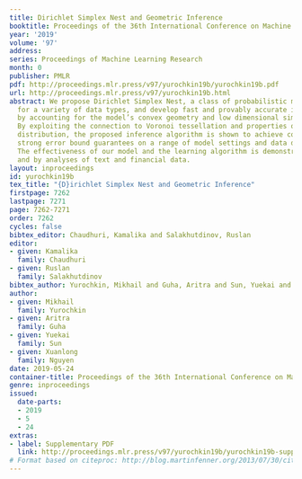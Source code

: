 ```yaml
---
title: Dirichlet Simplex Nest and Geometric Inference
booktitle: Proceedings of the 36th International Conference on Machine Learning
year: '2019'
volume: '97'
address: 
series: Proceedings of Machine Learning Research
month: 0
publisher: PMLR
pdf: http://proceedings.mlr.press/v97/yurochkin19b/yurochkin19b.pdf
url: http://proceedings.mlr.press/v97/yurochkin19b.html
abstract: We propose Dirichlet Simplex Nest, a class of probabilistic models suitable
  for a variety of data types, and develop fast and provably accurate inference algorithms
  by accounting for the model’s convex geometry and low dimensional simplicial structure.
  By exploiting the connection to Voronoi tessellation and properties of Dirichlet
  distribution, the proposed inference algorithm is shown to achieve consistency and
  strong error bound guarantees on a range of model settings and data distributions.
  The effectiveness of our model and the learning algorithm is demonstrated by simulations
  and by analyses of text and financial data.
layout: inproceedings
id: yurochkin19b
tex_title: "{D}irichlet Simplex Nest and Geometric Inference"
firstpage: 7262
lastpage: 7271
page: 7262-7271
order: 7262
cycles: false
bibtex_editor: Chaudhuri, Kamalika and Salakhutdinov, Ruslan
editor:
- given: Kamalika
  family: Chaudhuri
- given: Ruslan
  family: Salakhutdinov
bibtex_author: Yurochkin, Mikhail and Guha, Aritra and Sun, Yuekai and Nguyen, Xuanlong
author:
- given: Mikhail
  family: Yurochkin
- given: Aritra
  family: Guha
- given: Yuekai
  family: Sun
- given: Xuanlong
  family: Nguyen
date: 2019-05-24
container-title: Proceedings of the 36th International Conference on Machine Learning
genre: inproceedings
issued:
  date-parts:
  - 2019
  - 5
  - 24
extras:
- label: Supplementary PDF
  link: http://proceedings.mlr.press/v97/yurochkin19b/yurochkin19b-supp.pdf
# Format based on citeproc: http://blog.martinfenner.org/2013/07/30/citeproc-yaml-for-bibliographies/
---
```

